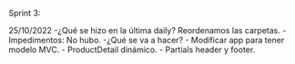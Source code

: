 Sprint 3:

25/10/2022
  -¿Qué se hizo en la última daily? Reordenamos las carpetas.
  -Impedimentos: No hubo.
  -¿Qué se va a hacer?
    - Modificar app para tener modelo MVC.
    - ProductDetail dinámico.
    - Partials header y footer.
